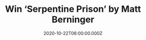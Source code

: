 ---
campaign-uuid: "c-81317028-dc51-4487-b61a-2a867f6100c9"
type: "Competition"
category: "Music"
date: "2020-10-22T06:00:00.000Z"
end-date: "2020-11-22T23:59:00.000Z"
disable-form: false
is_promoted: false
has_entry_page: true
title: "Win ‘Serpentine Prison’ by Matt Berninger"
competition-description: "<p>'Serpentine Prison' is the debut solo record from Matt\
  \ Berninger, an open and timeless album that finds the singer kneeling at the altar\
  \ of classic songwriting. We are giving away a copy of the brand new album of Matt\
  \ Berninger to one lucky member.</p>\n<p>Click below for a chance to win it now.</p>\n"
hero-header: "Win ‘Serpentine Prison’ by Matt Berninger"
terms-confirmation: "N/A"
banner-img: "https://assets.expresslyapp.com/asset-9f1a1ac5-6c99-4f19-81d9-35d54f33bf32.jpg"
logo-left-href: "http://club.expressly.io"
logo-left-image: "https://assets.expresslyapp.com/asset-b9b2dca3-8d2b-493a-92f9-a82f8f7aa640.jpg"
logo-left-title: "Expressly club"
bg-image-hero: "https://assets.expresslyapp.com/asset-40e9f634-8c72-4360-96ee-f43c4bfdd369.jpg"
bg-image-first: "https://assets.expresslyapp.com/asset-4ce5695b-f62e-47bc-a236-1b90708fcc92.jpg"
section1-content: "<p>'Serpentine Prison' is the debut solo record from Matt Berninger,\
  \ the front man of the internationally acclaimed group: The National. ‘Serpentine\
  \ Prison’ is an open and timeless album that finds the singer kneeling at the altar\
  \ of classic songwriting. A 10-track album you won’t want to miss out.</p>\n<p>We\
  \ have one copy, want it? Click below for a chance to win.</p>\n"
entry-title: "Win ‘Serpentine Prison’ by Matt Berninger"
entry-content: "<p>Enter the draw to win ‘Serpentine Prison’ by Matt Berninger by\
  \ completing the form below before 23:59 on the 22nd of November 2020.</p>\n"
has-winner: false
prize-description: "‘Serpentine Prison’ by Matt Berninger"
special-conditions: "Multiple entries are allowed up to one every day.\r\n\r\nThis\
  \ competition is also available on: https://aaa.nme.com/competitions/serpentine-prison-matt-berninger"
country-restrictions:
- "GB"
---